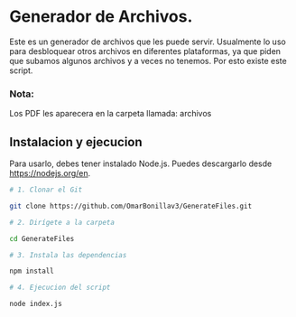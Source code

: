 # Generador de Archivos.
Este es un generador de archivos que les puede servir. Usualmente lo uso para desbloquear otros archivos en diferentes plataformas, ya que piden que subamos algunos archivos y a veces no tenemos. Por esto existe este script.

### Nota:
Los PDF les aparecera en la carpeta llamada: archivos

## Instalacion y ejecucion
Para usarlo, debes tener instalado Node.js. Puedes descargarlo desde https://nodejs.org/en.

```bash
# 1. Clonar el Git

git clone https://github.com/OmarBonillav3/GenerateFiles.git
```
```bash
# 2. Dirígete a la carpeta

cd GenerateFiles
```

 ```bash
# 3. Instala las dependencias

npm install
```

```bash
# 4. Ejecucion del script

node index.js
```